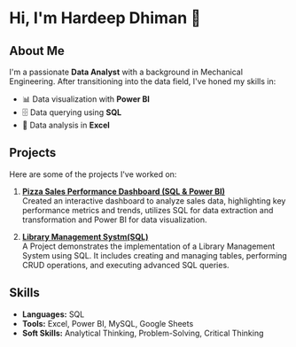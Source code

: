 # Hi, I'm Hardeep Dhiman 👋

## About Me
I'm a passionate **Data Analyst** with a background in Mechanical Engineering. After transitioning into the data field, I've honed my skills in:
- 📊 Data visualization with **Power BI**
- 🗄️ Data querying using **SQL**
- 🧮 Data analysis in **Excel**

## Projects
Here are some of the projects I've worked on:

1. **[Pizza Sales Performance Dashboard (SQL & Power BI)](https://github.com/Hardeep6dhiman/Pizza_Sales_Project)**  
   Created an interactive dashboard to analyze sales data, highlighting key performance metrics and trends, utilizes SQL for data extraction and transformation and Power BI for data visualization.

2. **[Library Management Systm(SQL)](https://github.com/Hardeep6dhiman/Library_Management_System)**  
  A Project demonstrates the implementation of a Library Management System using SQL. It includes creating and managing tables, performing CRUD operations, and executing advanced SQL queries.


## Skills
- **Languages:** SQL
- **Tools:** Excel, Power BI, MySQL, Google Sheets
- **Soft Skills:** Analytical Thinking, Problem-Solving, Critical Thinking

